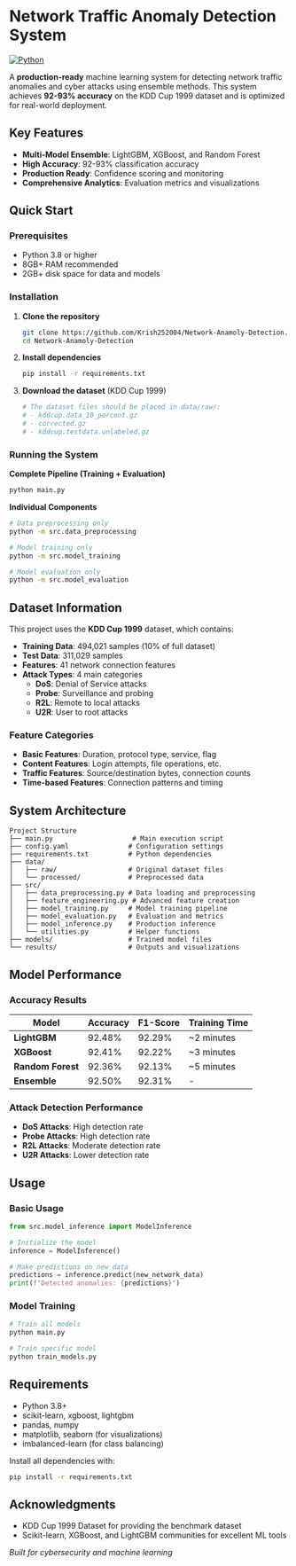 # Network Traffic Anomaly Detection System

[![Python](https://img.shields.io/badge/Python-3.8%2B-blue.svg)](https://python.org)

A **production-ready** machine learning system for detecting network traffic anomalies and cyber attacks using ensemble methods. This system achieves **92-93% accuracy** on the KDD Cup 1999 dataset and is optimized for real-world deployment.

## Key Features

- **Multi-Model Ensemble**: LightGBM, XGBoost, and Random Forest
- **High Accuracy**: 92-93% classification accuracy
- **Production Ready**: Confidence scoring and monitoring
- **Comprehensive Analytics**: Evaluation metrics and visualizations

## Quick Start

### Prerequisites

- Python 3.8 or higher
- 8GB+ RAM recommended
- 2GB+ disk space for data and models

### Installation

1. **Clone the repository**
   ```bash
   git clone https://github.com/Krish252004/Network-Anamoly-Detection.git
   cd Network-Anamoly-Detection
   ```

2. **Install dependencies**
   ```bash
   pip install -r requirements.txt
   ```

3. **Download the dataset** (KDD Cup 1999)
   ```bash
   # The dataset files should be placed in data/raw/:
   # - kddcup.data_10_percent.gz
   # - corrected.gz
   # - kddcup.testdata.unlabeled.gz
   ```

### Running the System

**Complete Pipeline (Training + Evaluation)**
```bash
python main.py
```

**Individual Components**
```bash
# Data preprocessing only
python -m src.data_preprocessing

# Model training only
python -m src.model_training

# Model evaluation only
python -m src.model_evaluation
```

## Dataset Information

This project uses the **KDD Cup 1999** dataset, which contains:

- **Training Data**: 494,021 samples (10% of full dataset)
- **Test Data**: 311,029 samples
- **Features**: 41 network connection features
- **Attack Types**: 4 main categories
  - **DoS**: Denial of Service attacks
  - **Probe**: Surveillance and probing
  - **R2L**: Remote to local attacks
  - **U2R**: User to root attacks

### Feature Categories
- **Basic Features**: Duration, protocol type, service, flag
- **Content Features**: Login attempts, file operations, etc.
- **Traffic Features**: Source/destination bytes, connection counts
- **Time-based Features**: Connection patterns and timing

## System Architecture

```
Project Structure
├── main.py                    # Main execution script
├── config.yaml               # Configuration settings
├── requirements.txt          # Python dependencies
├── data/
│   ├── raw/                  # Original dataset files
│   └── processed/            # Preprocessed data
├── src/
│   ├── data_preprocessing.py # Data loading and preprocessing
│   ├── feature_engineering.py # Advanced feature creation
│   ├── model_training.py     # Model training pipeline
│   ├── model_evaluation.py   # Evaluation and metrics
│   ├── model_inference.py    # Production inference
│   └── utilities.py          # Helper functions
├── models/                   # Trained model files
└── results/                  # Outputs and visualizations
```


## Model Performance

### Accuracy Results
| Model | Accuracy | F1-Score | Training Time |
|-------|----------|----------|---------------|
| **LightGBM** | 92.48% | 92.29% | ~2 minutes |
| **XGBoost** | 92.41% | 92.22% | ~3 minutes |
| **Random Forest** | 92.36% | 92.13% | ~5 minutes |
| **Ensemble** | 92.50% | 92.31% | - |

### Attack Detection Performance
- **DoS Attacks**: High detection rate
- **Probe Attacks**: High detection rate
- **R2L Attacks**: Moderate detection rate
- **U2R Attacks**: Lower detection rate


## Usage

### Basic Usage
```python
from src.model_inference import ModelInference

# Initialize the model
inference = ModelInference()

# Make predictions on new data
predictions = inference.predict(new_network_data)
print(f"Detected anomalies: {predictions}")
```

### Model Training
```python
# Train all models
python main.py

# Train specific model
python train_models.py
```

## Requirements

- Python 3.8+
- scikit-learn, xgboost, lightgbm
- pandas, numpy
- matplotlib, seaborn (for visualizations)
- imbalanced-learn (for class balancing)

Install all dependencies with:
```bash
pip install -r requirements.txt
```

## Acknowledgments

- KDD Cup 1999 Dataset for providing the benchmark dataset
- Scikit-learn, XGBoost, and LightGBM communities for excellent ML tools


*Built for cybersecurity and machine learning*